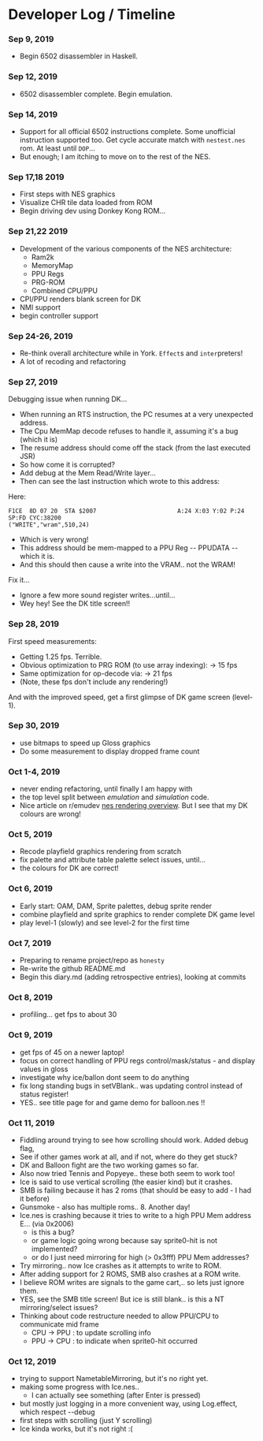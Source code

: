 
# Developer Log / Timeline

### Sep 9, 2019

- Begin 6502 disassembler in Haskell.

### Sep 12, 2019

- 6502 disassembler complete. Begin emulation.

### Sep 14, 2019

- Support for all official 6502 instructions complete. Some unofficial instruction supported too. Get cycle accurate match with `nestest.nes` rom. At least until `DOP`...
- But enough; I am itching to move on to the rest of the NES.

### Sep 17,18 2019

- First steps with NES graphics
- Visualize CHR tile data loaded from ROM
- Begin driving dev using Donkey Kong ROM...

### Sep 21,22 2019

- Development of the various components of the NES architecture:
    - Ram2k
    - MemoryMap
    - PPU Regs
    - PRG-ROM
    - Combined CPU/PPU
- CPI/PPU renders blank screen for DK
- NMI support
- begin controller support

### Sep 24-26, 2019

- Re-think overall architecture while in York. `Effect`s and `inter`preters!
- A lot of recoding and refactoring

### Sep 27, 2019

Debugging issue when running DK...

- When running an RTS instruction, the PC resumes at a very unexpected address.
- The Cpu MemMap decode refuses to handle it, assuming it's a bug (which it is)
- The resume address should come off the stack (from the last executed JSR)
- So how come it is corrupted?
- Add debug at the Mem Read/Write layer...
- Then can see the last instruction which wrote to this address:

Here:

    F1CE  8D 07 20  STA $2007                       A:24 X:03 Y:02 P:24 SP:FD CYC:38200
    ("WRITE","wram",510,24)

- Which is very wrong!
- This address should be mem-mapped to a PPU Reg -- PPUDATA -- which it is.
- And this should then cause a write into the VRAM.. not the WRAM!

Fix it...

- Ignore a few more sound register writes...until...
- Wey hey! See the DK title screen!!


### Sep 28, 2019

First speed measurements:

- Getting 1.25 fps. Terrible.
- Obvious optimization to PRG ROM (to use array indexing): -> 15 fps
- Same optimization for op-decode via: -> 21 fps
- (Note, these fps don't include any rendering!)

And with the improved speed, get a first glimpse of DK game screen (level-1).


### Sep 30, 2019

- use bitmaps to speed up Gloss graphics
- Do some measurement to display dropped frame count

### Oct 1-4, 2019

- never ending refactoring, until finally I am happy with
- the top level split between _emulation_ and _simulation_ code.
- Nice article on r/emudev
[nes rendering overview](https://www.reddit.com/r/EmuDev/comments/dblwr2/nes_rendering_overview/). But I see that my DK colours are wrong!


### Oct 5, 2019

- Recode playfield graphics rendering from scratch
- fix palette and attribute table palette select issues, until...
- the colours for DK are correct!

### Oct 6, 2019

- Early start: OAM, DAM, Sprite palettes, debug sprite render
- combine playfield and sprite graphics to render complete DK game level
- play level-1 (slowly) and see level-2 for the first time

### Oct 7, 2019

- Preparing to rename project/repo as `honesty`
- Re-write the github README.md
- Begin this diary.md (adding retrospective entries), looking at commits

### Oct 8, 2019

- profiling... get fps to about 30

### Oct 9, 2019

- get fps of 45 on a newer laptop!
- focus on correct handling of PPU regs control/mask/status - and display values in gloss
- investigate why ice/ballon dont seem to do anything
- fix long standing bugs in setVBlank.. was updating control instead of status register!
- YES.. see title page for and game demo for balloon.nes !!

### Oct 11, 2019

- Fiddling around trying to see how scrolling should work. Added debug flag,
- See if other games work at all, and if not, where do they get stuck?
- DK and Balloon fight are the two working games so far.
- Also now tried Tennis and Popyeye.. these both seem to work too!
- Ice is said to use vertical scrolling (the easier kind) but it crashes.
- SMB is failing because it has 2 roms (that should be easy to add - I had it before)
- Gunsmoke - also has multiple roms.. 8. Another day!
- Ice.nes is crashing because it tries to write to a high PPU Mem address E... (via 0x2006)
    - is this a bug?
    - or game logic going wrong because say sprite0-hit is not implemented?
    - or do I just need mirroring for high (> 0x3fff) PPU Mem addresses?
- Try mirroring.. now Ice crashes as it attempts to write to ROM.
- After adding support for 2 ROMS, SMB also crashes at a ROM write.
- I believe ROM writes are signals to the game cart,.. so lets just ignore them.
- YES, see the SMB title screen! But ice is still blank.. is this a NT mirroring/select issues?
- Thinking about code restructure needed to allow PPU/CPU to communicate mid frame
    - CPU -> PPU : to update scrolling info
    - PPU -> CPU : to indicate when sprite0-hit occurred

### Oct 12, 2019

- trying to support NametableMirroring, but it's no right yet.
- making some progress with Ice.nes..
    - I can actually see something (after Enter is pressed)
- but mostly just logging in a more convenient way, using Log.effect, which respect --debug
- first steps with scrolling (just Y scrolling)
- Ice kinda works, but it's not right :(
